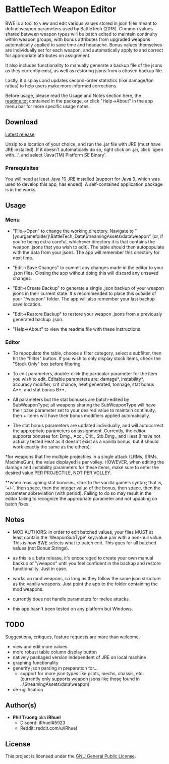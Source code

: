 # BattleTech Weapon Editor

BWE is a tool to view and edit various values stored in json files meant to define weapon parameters used by BattleTech (2018). Common values shared between weapon types will be batch edited to maintain continuity within weapon groups, with bonus attributes from upgraded weapons automatically applied to save time and headache. Bonus values themselves are individually set for each weapon, and automatically apply to and correct for appropriate attributes on assignment.

It also includes functionality to manually generate a backup  file of the jsons as they currently exist, as well as restoring jsons from a chosen backup file.

Lastly, it displays and updates second-order statistics (like damage/ton ratios) to help users make more informed corrections.  

Before usage, please read the Usage and Notes section here, the [readme.txt](https://github.com/iRhuel/BattleTechWeaponEditor/blob/master/src/readme.txt) contained in the package, or click "Help->About" in the app menu bar for more specific usage notes. 

## Download

[Latest release](https://github.com/iRhuel/BattleTechWeaponEditor/releases)

Unzip to a location of your choice, and run the .jar file with JRE (must have JRE installed). If it doesn't automatically do so, right click on .jar, click 'open with...', and select 'Java(TM) Platform SE Binary'.

### Prerequisites

You will need at least [Java 10 JRE](http://www.oracle.com/technetwork/java/javase/downloads/jre10-downloads-4417026.html) installed (support for Java 9, which was used to develop this app, has ended). A self-contained application package is in the works.

## Usage

### Menu

- "File->Open" to change the working directory. Navigate to "[yourgamefolder]\BattleTech_Data\StreamingAssets\data\weapon" (or, if you're being extra careful, whichever directory it is that contains the weapon .jsons that you wish to edit). The table should then autopopulate with the data from your jsons. The app will remember this directory for next time.

- "Edit->Save Changes" to commit any changes made in the editor to your .json files. Closing the app without doing this will discard any unsaved changes.

- "Edit->Create Backup" to generate a single .json backup of your weapon jsons in their current state. It's recommended to place this outside of your "/weapon" folder. The app will also remember your last backup save location.

- "Edit->Restore Backup" to restore your weapon .jsons from a previously generated backup .json.

- "Help->About" to view the readme file with these instructions.

### Editor

- To repopulate the table, choose a filter category, select a subfilter, then hit the "Filter" button. If you wish to only display stock items, check the "Stock Only" box before filtering.

- To edit parameters, double-click the particular parameter for the item you wish to edit. Editable parameters are: damage*, instability*, accuracy modifier, crit chance, heat generated, tonnage, stat bonus A**, and stat bonus B**.

- All parameters but the stat bonuses are batch-edited by SubWeaponType; all weapons sharing the SubWeaponType will have their pase parameter set to your desired value to maintain continuity, then + items will have their bonus modifiers applied automatically.

- The stat bonus parameters are updated individually, and will autocorrect the appropriate parameters on assignment. Currently, the editor supports bonuses for: Dmg., Acc., Crit., Stb.Dmg., and Heat (I have not actually tested Heat as it doesn't exist as a vanilla bonus, but it should work exactly the same as the others).

*for weapons that fire multiple projectiles in a single attack (LRMs, SRMs, MachineGun), the value displayed is per volley. HOWEVER, when editing the damage and instability parameters for these items, make sure to enter the desired value PER PROJECTILE, NOT PER VOLLEY.

**when reassigning stat bonuses, stick to the vanilla game's syntax; that is, '+/-', then space, then the integer value of the bonus, then space, then the parameter abbreviation (with period). Failing to do so may result in the editor failing to recognize the appropriate parameter and not updating on batch fixes.

## Notes

- MOD AUTHORS: in order to edit batched values, your files MUST at least contain the 'WeaponSubType' key:value pair with a non-null value. This is how BWE selects what to batch edit. This goes for all batched values (not Bonus Strings).

- as this is a beta release, it's encouraged to create your own manual backup of "/weapon" until you feel confident in the backup and restore functionality. Just in case.

- works on mod weapons, so long as they follow the same json structure as the vanilla weapons. Just point the app to the folder containing the mod weapons.

- currently does not handle parameters for melee attacks.

- this app hasn't been tested on any platform but Windows. 

## TODO

Suggestions, critiques, feature requests are more than welcome.

- view and edit more values
- more robust table column display button 
- natively packaged version independent of JRE on local machine
- graphing functionality
- generify json parsing in preparation for...
    - support for more json types like pilots, mechs, chassis, etc. (currently only supports weapon jsons like those found in ..\StreamingAssets\data\weapon)
- de-uglification

## Author(s)

* **Phil Truong** aka **iRhuel**
    * Discord: iRhuel#5923
    * Reddit: reddit.com/u/iRhuel

## License

This project is licensed under the [GNU General Public License](https://www.gnu.org/licenses/gpl-3.0.en.html).